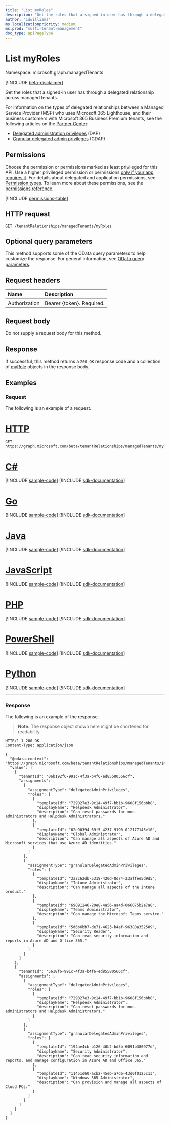 ```yaml
---
title: "List myRoles"
description: "Get the roles that a signed-in user has through a delegated relationship across managed tenants." 
author: "idwilliams"
ms.localizationpriority: medium
ms.prod: "multi-tenant-management"
doc_type: apiPageType
---
```


# List myRoles
Namespace: microsoft.graph.managedTenants

[!INCLUDE [beta-disclaimer](../../includes/beta-disclaimer.md)]

Get the roles that a signed-in user has through a delegated relationship across managed tenants.

For information on the types of delegated relationships between a Managed Service Provider (MSP) who uses Microsoft 365 Lighthouse, and their business customers with Microsoft 365 Business Premium tenants, see the following articles on the [Partner Center](/partner-center/overview):
- [Delegated administration privileges](/partner-center/dap-faq) (DAP)
- [Granular delegated admin privileges](/partner-center/gdap-introduction) (GDAP)

## Permissions

Choose the permission or permissions marked as least privileged for this API. Use a higher privileged permission or permissions [only if your app requires it](/graph/permissions-overview#best-practices-for-using-microsoft-graph-permissions). For details about delegated and application permissions, see [Permission types](/graph/permissions-overview#permission-types). To learn more about these permissions, see the [permissions reference](/graph/permissions-reference).

<!-- { "blockType": "permissions", "name": "managedtenants_managedtenant_list_myroles" } -->
[!INCLUDE [permissions-table](../includes/permissions/managedtenants-managedtenant-list-myroles-permissions.md)]

## HTTP request

<!-- {
  "blockType": "ignored"
}
-->
``` http
GET /tenantRelationships/managedTenants/myRoles
```

## Optional query parameters

This method supports some of the OData query parameters to help customize the response. For general information, see [OData query parameters](/graph/query-parameters).

## Request headers

|Name|Description|
|:---|:---|
|Authorization|Bearer {token}. Required.|

## Request body

Do not supply a request body for this method.

## Response

If successful, this method returns a `200 OK` response code and a collection of [myRole](../resources/managedtenants-myrole.md) objects in the response body.

## Examples

### Request

The following is an example of a request.


# [HTTP](#tab/http)
<!-- {
  "blockType": "request",
  "name": "list_myrole"
}
-->
``` http
GET https://graph.microsoft.com/beta/tenantRelationships/managedTenants/myRoles
```

# [C#](#tab/csharp)
[!INCLUDE [sample-code](../includes/snippets/csharp/list-myrole-csharp-snippets.md)]
[!INCLUDE [sdk-documentation](../includes/snippets/snippets-sdk-documentation-link.md)]

# [Go](#tab/go)
[!INCLUDE [sample-code](../includes/snippets/go/list-myrole-go-snippets.md)]
[!INCLUDE [sdk-documentation](../includes/snippets/snippets-sdk-documentation-link.md)]

# [Java](#tab/java)
[!INCLUDE [sample-code](../includes/snippets/java/list-myrole-java-snippets.md)]
[!INCLUDE [sdk-documentation](../includes/snippets/snippets-sdk-documentation-link.md)]

# [JavaScript](#tab/javascript)
[!INCLUDE [sample-code](../includes/snippets/javascript/list-myrole-javascript-snippets.md)]
[!INCLUDE [sdk-documentation](../includes/snippets/snippets-sdk-documentation-link.md)]

# [PHP](#tab/php)
[!INCLUDE [sample-code](../includes/snippets/php/list-myrole-php-snippets.md)]
[!INCLUDE [sdk-documentation](../includes/snippets/snippets-sdk-documentation-link.md)]

# [PowerShell](#tab/powershell)
[!INCLUDE [sample-code](../includes/snippets/powershell/list-myrole-powershell-snippets.md)]
[!INCLUDE [sdk-documentation](../includes/snippets/snippets-sdk-documentation-link.md)]

# [Python](#tab/python)
[!INCLUDE [sample-code](../includes/snippets/python/list-myrole-python-snippets.md)]
[!INCLUDE [sdk-documentation](../includes/snippets/snippets-sdk-documentation-link.md)]

---

### Response

The following is an example of the response.

>**Note:** The response object shown here might be shortened for readability.
<!-- {
  "blockType": "response",
  "truncated": true,
  "@odata.type": "microsoft.graph.managedTenants.myRole",
  "isCollection": true
}
-->
``` http
HTTP/1.1 200 OK
Content-Type: application/json

{
  "@odata.context": "https://graph.microsoft.com/beta/tenantRelationships/managedTenants/$metadata#myRoles",
  "value": [
    {
      "tenantId": "06b192f6-991c-4f3a-b4f6-ed85580566cf",
      "assignments": [
        {
          "assignmentType": "delegatedAdminPrivileges",
          "roles": [
            {
              "templateId": "729827e3-9c14-49f7-bb1b-9608f156bbb8",
              "displayName": "Helpdesk Administrator",
              "description": "Can reset passwords for non-administrators and Helpdesk Administrators."
            },
            {
              "templateId": "62e90394-69f5-4237-9190-012177145e10",
              "displayName": "Global Administrator",
              "description": "Can manage all aspects of Azure AD and Microsoft services that use Azure AD identities."
            }
          ]
        },
        {
          "assignmentType": "granularDelegatedAdminPrivileges",
          "roles": [
            {
              "templateId": "3a2c62db-5318-420d-8d74-23affee5d9d5",
              "displayName": "Intune Administrator",
              "description": "Can manage all aspects of the Intune product."
            },
            {
              "templateId": "69091246-20e8-4a56-aa4d-066075b2a7a8",
              "displayName": "Teams Administrator",
              "description": "Can manage the Microsoft Teams service."
            },
            {
              "templateId": "5d6b6bb7-de71-4623-b4af-96380a352509",
              "displayName": "Security Reader",
              "description": "Can read security information and reports in Azure AD and Office 365."
            }
          ]
        }
      ]
    },
    {
      "tenantId": "5618f6-991c-4f3a-b4f6-ed85580566cf",
      "assignments": [
        {
          "assignmentType": "delegatedAdminPrivileges",
          "roles": [
            {
              "templateId": "729827e3-9c14-49f7-bb1b-9608f156bbb8",
              "displayName": "Helpdesk Administrator",
              "description": "Can reset passwords for non-administrators and Helpdesk Administrators."
            }
          ]
        },
        {
          "assignmentType": "granularDelegatedAdminPrivileges",
          "roles": [
            {
              "templateId": "194ae4cb-b126-40b2-bd5b-6091b380977d",
              "displayName": "Security Administrator",
              "description": "Can read security information and reports, and manage configuration in Azure AD and Office 365."
            },
            {
              "templateId": "11451d60-acb2-45eb-a7d6-43d0f0125c13",
              "displayName": "Windows 365 Administrator",
              "description": "Can provision and manage all aspects of Cloud PCs."
            }
          ]
        }
      ]
    }
  ]
}
```
